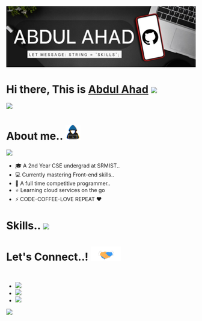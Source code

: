 <img src="./banner1.png" />

<h1 align="left">Hi there, This is <a href= "https://www.linkedin.com/in/abdul-a-53b146129" target="_blank" rel="noopener noreferrer">Abdul Ahad</a> <img src="https://media.giphy.com/media/TEnXkcsHrP4YedChhA/giphy.gif" height="30" /></h1>
  <a href="https://github.com/DenverCoder1/readme-typing-svg"><img src="https://readme-typing-svg.herokuapp.com?font=Time+New+Roman&color=cyan&size=25&center=true&vCenter=true&width=600&height=100&lines=I+am+a+Computer+Science+Undergraduat..&hearts;++;A+Self-taught+Front-End+Web+Developer;A+Competitive+Programmer;"></a>
</p>

<h1>About me..  <img src = "https://github.com/0xAbdulKhalid/0xAbdulKhalid/raw/main/assets/mdImages/about_me.gif" width = 40px></h1>
<img src="https://user-images.githubusercontent.com/73097560/115834477-dbab4500-a447-11eb-908a-139a6edaec5c.gif">
<ul>
<li>🎓 A 2nd Year CSE undergrad at SRMIST..</li>
<li>💻 Currently mastering Front-end skills..</li>
<li>💬 A full time competitive programmer..</li>
<li>⭐ Learning cloud services on the go</li>
<li>⚡ CODE-COFFEE-LOVE REPEAT ❤️</li>
</ul>
<p><h1>Skills.. <img src="https://media2.giphy.com/media/QssGEmpkyEOhBCb7e1/giphy.gif?cid=ecf05e47a0n3gi1bfqntqmob8g9aid1oyj2wr3ds3mg700bl&rid=giphy.gif" width ="40"></h1><p>
  
  
<p><h1>Let's Connect..!   <img src="https://github.com/0xAbdulKhalid/0xAbdulKhalid/raw/main/assets/mdImages/handshake.gif" width ="80"></h1></p>
<br>


<div align='left'>
<ul>
  <li>
  <a href="https://twitter.com/Azankhan761" target="_blank"><img src="https://img.shields.io/badge/twitter-%231DA1F2.svg?&style=for-the-badge&logo=twitter&logoColor=white" /></a>
    <br>
    <li>
    <a href="https://www.linkedin.com/in/abdul-a-53b146129/" target="_blank"><img src="https://img.shields.io/badge/linkedin-%230077B5.svg?&style=for-the-badge&logo=linkedin&logoColor=white" /></a>
    <br>
    <li>
    <a href="https://instagram.com/itsjust_ahad" target="_blank"><img src="https://img.shields.io/badge/instagram-%23E4405F.svg?&style=for-the-badge&logo=instagram&logoColor=white"></a>
  </ul>

<p><img src="https://user-images.githubusercontent.com/91051022/208245975-f10110a9-9a95-4760-933e-6b9e691cdde0.svg"><p>

